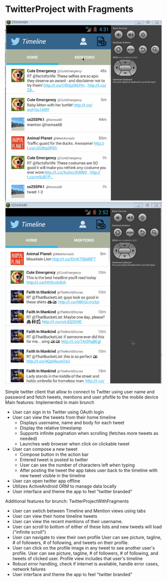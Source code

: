 TwitterProject with Fragments
==============
![alt tag](https://github.com/olevitsky/TwitterProject/blob/TwitterProjectWithFragments/Twitter2_timelines.gif)
![alt tag](https://github.com/olevitsky/TwitterProject/blob/TwitterProjectWithFragments/Twitter2_timelines_2_userProfile_v2.gif)

Simple twitter client that allow to connect to Twitter using user name and password and fetch tweets, mentions and user pfofile to the mobile device
Main features:
Implemented in main brunch
- User can sign in to Twitter using OAuth login
- User can view the tweets from their home timeline
  - Displays username, name and body for each tweet
  - Display the relative timestamp
  - Supports infinite pagination when scrolling (fetches more tweets as needed)
  - Launches web browser when click on clickable tweet
- User can compose a new tweet
  - Compose button in the action bar
  - Entered tweet is posted to twitter
  - User can see the number of characters left when typing
  - After posting the tweet the app takes user back to the timeline with new tweet visible in the timeline
- User can open twitter app offline
 - Utilizes ActiveAndroid ORM to manage data locally
- User interface and theme the app to feel "twitter branded"

Additional features for brunch: TwitterProjectWithFragments
 - User can swtich between Timeline and Mention views using tabs
 - User can view their home timeline tweets
 - User can view the recent mentions of their username.
 - User can scroll to bottom of either of these lists and new tweets will load ("infinite scroll")
 - User can navigate to view their own profile
     User can see picture, tagline, # of followers, # of following, and tweets on their profile.
- User can click on the profile image in any tweet to see another user's profile.
    User can see picture, tagline, # of followers, # of following, and tweets of clicked user.
    Profile view  includes that user's timeline
- Robust error handling, check if internet is available, handle error cases, network failures
- User interface and theme the app to feel "twitter branded"


    



